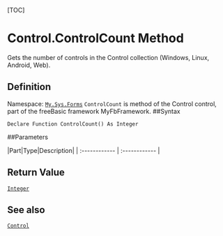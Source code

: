 [TOC]
# Control.ControlCount Method
Gets the number of controls in the Control collection (Windows, Linux, Android, Web).
## Definition
Namespace: [`My.Sys.Forms`](My.Sys.Forms.md)
`ControlCount` is method of the Control control, part of the freeBasic framework MyFbFramework.
##Syntax
```freeBasic
Declare Function ControlCount() As Integer
```

##Parameters

|Part|Type|Description|
| :------------ | :------------ |

## Return Value
[`Integer`]("https://www.freebasic.net/wiki/KeyPgInteger")
## See also
[`Control`](Control.md)
